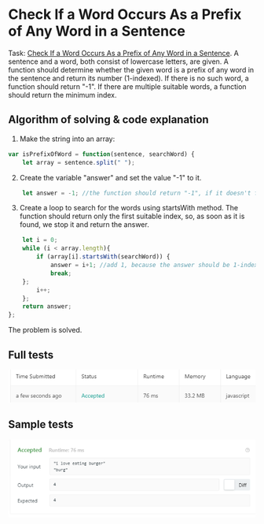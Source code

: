 # Check If a Word Occurs As a Prefix of Any Word in a Sentence
Task: [Check If a Word Occurs As a Prefix of Any Word in a Sentence](https://leetcode.com/problems/check-if-a-word-occurs-as-a-prefix-of-any-word-in-a-sentence/).
A sentence and a word, both consist of lowercase letters, are given. A function should determine 
whether the given word is a prefix of any word in the sentence and return its number (1-indexed).
If there is no such word, a function should return "-1". If there are multiple suitable words, a function should return the minimum index.

## Algorithm of solving & code explanation
1. Make the string into an array:
```javascript
var isPrefixOfWord = function(sentence, searchWord) {
    let array = sentence.split(" ");
```
2. Create the variable "answer" and set the value "-1" to it. 
```javascript
    let answer = -1; //the function should return "-1", if it doesn't find any suitable words
```
3. Create a loop to search for the words using startsWith method. The function should return only the first suitable index, 
  so, as soon as it is found, we stop it and return the answer.
```javascript
    let i = 0;
    while (i < array.length){
        if (array[i].startsWith(searchWord)) {
            answer = i+1; //add 1, because the answer should be 1-indexed.
            break;
    };
        i++;
    };
    return answer;
};
```
The problem is solved.
## Full tests
![full tests](https://github.com/alisa-rogers/solved-leetcode-problems/blob/master/occurs%20as%20a%20prefix/%D0%A1%D0%BD%D0%B8%D0%BC%D0%BE%D0%BA.PNG)
## Sample tests
![sample tests](https://github.com/alisa-rogers/solved-leetcode-problems/blob/master/occurs%20as%20a%20prefix/%D0%A1%D0%BD%D0%B8%D0%BC%D0%BE%D0%BA2.PNG)

